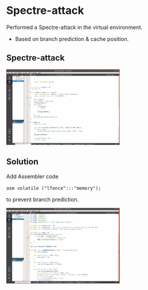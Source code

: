 # Spectre-attack

Performed a Spectre-attack in the virtual environment.

* Based on branch prediction & cache position.
  
## Spectre-attack

<img src="Animation.gif" width="300" height="200" />

## Solution

Add Assembler code

    asm volatile ("lfence":::"memory");

to prevent branch prediction.

<img src="Solution.gif" width="300" height="200" />
